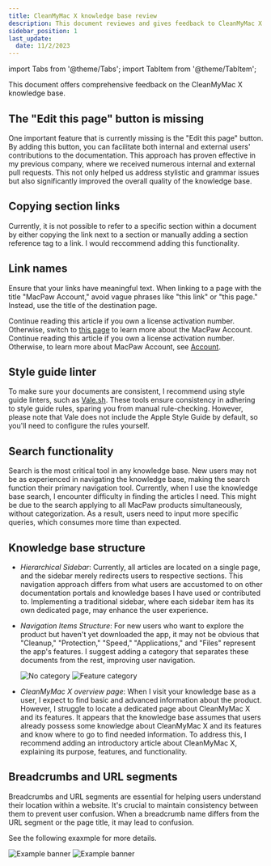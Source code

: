 ```yaml
---
title: CleanMyMac X knowledge base review
description: This document reviewes and gives feedback to CleanMyMac X Knowledge Base
sidebar_position: 1
last_update: 
  date: 11/2/2023
---
```


import Tabs from '@theme/Tabs';
import TabItem from '@theme/TabItem';

This document offers comprehensive feedback on the CleanMyMac X knowledge base.

## The "Edit this page" button is missing

One important feature that is currently missing is the "Edit this page" button. By adding this button, you can facilitate both internal and external users' contributions to the documentation. This approach has proven effective in my previous company, where we received numerous internal and external pull requests. This not only helped us address stylistic and grammar issues but also significantly improved the overall quality of the knowledge base.

## Copying section links

Currently, it is not possible to refer to a specific section within a document by either copying the link next to a section or manually adding a section reference tag to a link. I would reccommend adding this functionality.

## Link names

Ensure that your links have meaningful text. When linking to a page with the title "MacPaw Account," avoid vague phrases like "this link" or "this page." Instead, use the title of the destination page.

<Tabs>
  <TabItem value="current version" label="❌ Current Version" >
    Continue reading this article if you own a license activation number. Otherwise, switch to <a href="https://macpaw.com/support/cleanmymac/knowledgebase/macpaw-account">this page</a> to learn more about the MacPaw Account. 
  </TabItem>
  <TabItem value="Correct version" label="✔️ Suggested Change" default>
    Continue reading this article if you own a license activation number. Otherwise, to learn more about MacPaw Account, see <a href="https://macpaw.com/support/cleanmymac/knowledgebase/macpaw-account">Account</a>.
  </TabItem>
</Tabs>

## Style guide linter

To make sure your documents are consistent, I recommend using style guide linters, such as [Vale.sh](https://vale.sh). These tools ensure consistency in adhering to style guide rules, sparing you from manual rule-checking. However, please note that Vale does not include the Apple Style Guide by default, so you'll need to configure the rules yourself.

## Search functionality

Search is the most critical tool in any knowledge base. New users may not be as experienced in navigating the knowledge base, making the search function their primary navigation tool. Currently, when I use the knowledge base search, I encounter difficulty in finding the articles I need. This might be due to the search applying to all MacPaw products simultaneously, without categorization. As a result, users need to input more specific queries, which consumes more time than expected.

## Knowledge base structure

* _Hierarchical Sidebar_: Currently, all articles are located on a single page, and the sidebar merely redirects users to respective sections. This navigation approach differs from what users are accustomed to on other documentation portals and knowledge bases I have used or contributed to. Implementing a traditional sidebar, where each sidebar item has its own dedicated page, may enhance the user experience.

* _Navigation Items Structure_: For new users who want to explore the product but haven't yet downloaded the app, it may not be obvious that "Cleanup," "Protection," "Speed," "Applications," and "Files" represent the app's features. I suggest adding a category that separates these documents from the rest, improving user navigation.

    <Tabs>
    <TabItem value="current version" label="❌ Current Version" >
            <picture>
            <img
                src={require('/docs/cleanmymac-x/cleanmymac-x-assistant-article-review/features-no-categories.png').default}
                alt="No category"
            />
        </picture>
    </TabItem>
    <TabItem value="Correct version" label="✔️ Suggested Change" default>
            <picture>
            <img
                src={require('/docs/cleanmymac-x/cleanmymac-x-assistant-article-review/features-category.png').default}
                alt="Feature category"
            />
        </picture>
    </TabItem>
    </Tabs>

* _CleanMyMac X overview page_: When I visit your knowledge base as a user, I expect to find basic and advanced information about the product. However, I struggle to locate a dedicated page about CleanMyMac X and its features. It appears that the knowledge base assumes that users already possess some knowledge about CleanMyMac X and its features and know where to go to find needed information. To address this, I recommend adding an introductory article about CleanMyMac X, explaining its purpose, features, and functionality.

## Breadcrumbs and URL segments

Breadcrumbs and URL segments are essential for helping users understand their location within a website. It's crucial to maintain consistency between them to prevent user confusion. When a breadcrumb name differs from the URL segment or the page title, it may lead to confusion.


See the following exaxmple for more details.

<Tabs>
  <TabItem value="current version" label="❌Current version" >
    <picture>
        <img
            src={require('/docs/cleanmymac-x/cleanmymac-x-assistant-article-review/bradcramps-actual.png').default}
            alt="Example banner"
        />
    </picture>
  </TabItem>
  <TabItem value="Correct version" label="✔️ Suggested changes" default>
    <picture>
        <img
            src={require('/docs/cleanmymac-x/cleanmymac-x-assistant-article-review/bradcramps-suggested.png').default}
            alt="Example banner"
        />
    </picture>
  </TabItem>
</Tabs>
